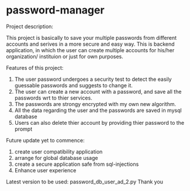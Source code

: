 # password-manager

Project description:

This project is basically to save your multiple passwords from different accounts and serives in a more secure and easy way.
This is backend application, in which the user can create multiple accounts for his/her organization/ instituion or just for own purposes.

Features of this project:

1. The user password undergoes a security test to detect the easily guessable passwords and suggests to change it.
2. The user can create a new account with a password, and save all the passwords wrt to thier services.
3. The passwords are strongy encrypted with my own new algorithm.
4. All the data regarding the user and the passwords are saved in mysql database
5. Users can also delete thier account by providing thier password to the prompt

Future update yet to commence:
1. create user compatibility application
2. arrange for global database usage
3. create a secure application safe from sql-injections
4. Enhance user experience

Latest version to be used: password_db_user_ad_2.py 
Thank you
